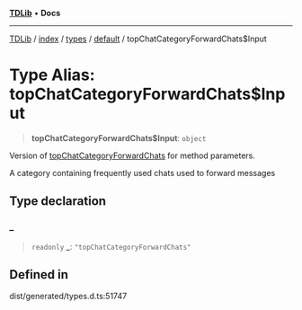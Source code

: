 [**TDLib**](../../../../../../README.md) • **Docs**

***

[TDLib](../../../../../../modules.md) / [index](../../../../../README.md) / [types](../../../README.md) / [default](../README.md) / topChatCategoryForwardChats$Input

# Type Alias: topChatCategoryForwardChats$Input

> **topChatCategoryForwardChats$Input**: `object`

Version of [topChatCategoryForwardChats](topChatCategoryForwardChats.md) for method parameters.

A category containing frequently used chats used to forward messages

## Type declaration

### \_

> `readonly` **\_**: `"topChatCategoryForwardChats"`

## Defined in

dist/generated/types.d.ts:51747

